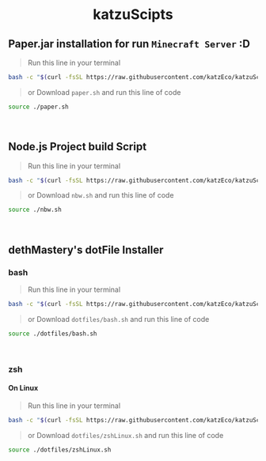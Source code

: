 <h1 align="center">
  katzuScipts
</h1>

## Paper.jar installation for run `Minecraft Server` :D
> Run this line in your terminal

```sh
bash -c "$(curl -fsSL https://raw.githubusercontent.com/katzEco/katzuScript/main/scripts/paper.sh)"
```

> or Download `paper.sh` and run this line of code

```sh
source ./paper.sh
```
<br />

## Node.js Project build Script
> Run this line in your terminal

```sh
bash -c "$(curl -fsSL https://raw.githubusercontent.com/katzEco/katzuScript/main/scripts/nbw.sh)"
```

> or Download `nbw.sh` and run this line of code

```sh
source ./nbw.sh
```
<br />

## dethMastery's dotFile Installer
### bash
> Run this line in your terminal

```sh
bash -c "$(curl -fsSL https://raw.githubusercontent.com/katzEco/katzuScript/main/scripts/dotfiles/bash.sh)"
```

> or Download `dotfiles/bash.sh` and run this line of code

```sh
source ./dotfiles/bash.sh
```

<br />

### zsh
#### On Linux
> Run this line in your terminal

```sh
bash -c "$(curl -fsSL https://raw.githubusercontent.com/katzEco/katzuScript/main/scripts/dotfiles/zshLinux.sh)"
```

> or Download `dotfiles/zshLinux.sh` and run this line of code

```sh
source ./dotfiles/zshLinux.sh
```